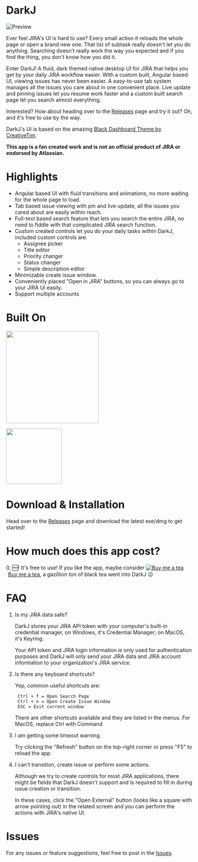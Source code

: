 # DarkJ

![Preview](https://github.com/Yamazaki93/DarkJ-Release/raw/master/darkj-2.gif "Preview")

Ever feel JIRA's UI is hard to use? Every small action it reloads the whole page or open a brand new one. That list of subtask really doesn't let you do anything. Searching doesn't really work the way you expected and if you find the thing, you don't know how you did it.

Enter DarkJ! A fluid, dark themed native desktop UI for JIRA that helps you get by your daily JIRA workflow easier. With a custom built, Angular based UI, viewing issues has never been easier. A easy-to-use tab system manages all the issues you care about in one convenient place. Live update and pinning issues let you resume work faster and a custom built search page let you search almost everything.  

Interested? How about heading over to the [Releases](https://github.com/Yamazaki93/DarkJ-Release/releases) page and try it out? Oh, and it's free to use by the way.

DarkJ's UI is based on the amazing [Black Dashboard Theme by CreativeTim](https://www.creative-tim.com/product/black-dashboard).

**This app is a fan created work and is not an official product of JIRA or endorsed by Atlassian.**

# Highlights

 - Angular based UI with fluid transitions and animations, no more waiting for the whole page to load.
 - Tab based issue viewing with pin and live update, all the issues you cared about are easily within reach.
 - Full-text based search feature that lets you search the entire JIRA, no need to fiddle with that complicated JIRA search function.
 - Custom created controls let you do your daily tasks within DarkJ, included custom controls are:
    - Assignee picker
    - Title editor
    - Priority changer
    - Status changer
    - Simple description editor
- Minimizable create issue window.
- Conveniently placed "Open in JIRA" buttons, so you can always go to your JIRA UI easily.
- Support multiple accounts

# Built On

<a href="https://electronjs.org/"><img src="https://camo.githubusercontent.com/627c774e3070482b180c3abd858ef2145d46303b/68747470733a2f2f656c656374726f6e6a732e6f72672f696d616765732f656c656374726f6e2d6c6f676f2e737667" width="250"></a>

<a href="https://angular.io/"><img src="https://angular.io/assets/images/logos/angular/angular.svg" width="150"></a>

# Download & Installation

Head over to the [Releases](https://github.com/Yamazaki93/DarkJ-Release/releases) page and download the latest exe/dmg to get started!

# How much does this app cost?

0, 🆓! It's free to use! If you like the app, maybe consider <a class="bmc-button" target="_blank" href="https://www.buymeacoffee.com/mjCsGWDTS"><img src="https://www.buymeacoffee.com/assets/img/BMC-btn-logo.svg" alt="Buy me a tea"><span style="margin-left:5px">Buy me a tea</span></a>, a gazillion ton of black tea went into DarkJ 😉

# FAQ

1. Is my JIRA data safe?

    DarkJ stores your JIRA API token with your computer's built-in credential manager, on Windows, it's Credential Manager; on MacOS, it's Keyring. 
    
    Your API token and JIRA login information is only used for authentication purposes and DarkJ will only send your JIRA data and JIRA account information to your organization's JIRA service.

2. Is there any keyboard shortcuts?

    Yep, common useful shortcuts are: 

        Ctrl + f = Open Search Page
        Ctrl + n = Open Create Issue Window
        ESC = Exit current window
    
    There are other shortcuts available and they are listed in the menus. For MacOS, replace Ctrl with Command

3. I am getting some timeout warning.

    Try clicking the "Refresh" button on the top-right corner or press "F5" to reload the app

4. I can't transition, create issue or perform some actions.

    Although we try to create controls for most JIRA applications, there might be fields that DarkJ doesn't support and is required to fill in during issue creation or transition.

    In these cases, click the "Open External" button (looks like a square with arrow pointing out) in the related screen and you can perform the actions with JIRA's native UI.

# Issues

For any issues or feature suggestions, feel free to post in the [Issues](https://github.com/Yamazaki93/DarkJ-Release/issues).

